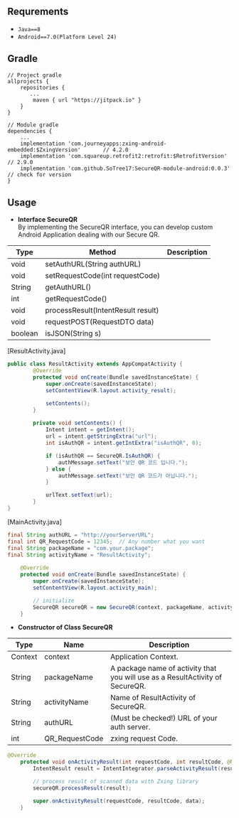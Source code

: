 ## Requrements 
- `Java==8`
- `Android==7.0(Platform Level 24)`

## Gradle
``` 
// Project gradle
allprojects {
    repositories {
       ...
        maven { url "https://jitpack.io" }
    }
}

```
```
// Module gradle
dependencies {
    ...
    implementation 'com.journeyapps:zxing-android-embedded:$ZxingVersion'       // 4.2.0
    implementation 'com.squareup.retrofit2:retrofit:$RetrofitVersion'           // 2.9.0
    implementation 'com.github.SoTree17:SecureQR-module-android:0.0.3'          // check for version 
}
```

## Usage
 * <b>Interface SecureQR</b>  
By implementing the SecureQR interface, you can develop custom Android Application dealing with our Secure QR. 

|Type|Method|Description|  
|----|------|-----------|
|void|setAuthURL(String authURL)||
|void|setRequestCode(int requestCode)||
|String|getAuthURL()||
|int|getRequestCode()||
|void|processResult(IntentResult result)||
|void|requestPOST(RequestDTO data)||
|boolean|isJSON(String s)||

[ResultActivity.java]
``` Java
public class ResultActivity extends AppCompatActivity {
        @Override
        protected void onCreate(Bundle savedInstanceState) {
            super.onCreate(savedInstanceState);
            setContentView(R.layout.activity_result);

            setContents();
        }
        
        private void setContents() {
            Intent intent = getIntent();
            url = intent.getStringExtra("url");
            int isAuthQR = intent.getIntExtra("isAuthQR", 0);

            if (isAuthQR == SecureQR.IsAuthQR) {
                authMessage.setText("보안 QR 코드 입니다."); 
            } else {
                authMessage.setText("보안 QR 코드가 아닙니다.");
            }

            urlText.setText(url);
        }
}
```

[MainActivity.java]
``` Java
final String authURL = "http://yourServerURL";
final int QR_RequestCode = 12345;  // Any number what you want
final String packageName = "com.your.package";      
final String activityName = "ResultActivity";
    
    @Override
    protected void onCreate(Bundle savedInstanceState) {
        super.onCreate(savedInstanceState);
        setContentView(R.layout.activity_main);

        // initialize
        SecureQR secureQR = new SecureQR(context, packageName, activityName, authURL, QR_RequestCode);     
    }


```
* <b>Constructor of Class SecureQR </b>  

|Type|Name|Description|  
|----|------|-----------|
|Context|context|Application Context.|
|String|packageName|A package name of activity that you will use as a ResultActivity of SecureQR.|
|String|activityName|Name of ResultActivity of SecureQR.|
|String|authURL|(Must be checked!) URL of your auth server.|
|int|QR_RequestCode|zxing request Code.|

``` Java
@Override
    protected void onActivityResult(int requestCode, int resultCode, @Nullable Intent data) {
        IntentResult result = IntentIntegrator.parseActivityResult(resultCode, data);

        // process result of scanned data with Zxing library
        secureQR.processResult(result);

        super.onActivityResult(requestCode, resultCode, data);
    }
```
